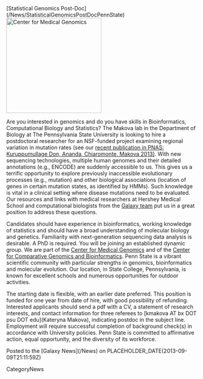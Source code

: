 <div class='newsItemHeader'>[Statistical Genomics Post-Doc](/News/StatisticalGenomicsPostDocPennState)</div>

<div class='right'><a href='http://www.huck.psu.edu/center/medical-genomics/'><img src='/Images/Logos/HuckLogo.png' alt='Center for Medical Genomics' width="250" /></a></div>

Are you interested in genomics and do you have skills in Bioinformatics, Computational Biology and Statistics? The Makova lab in the Department of Biology at The Pennsylvania State University is looking to hire a postdoctoral researcher for an NSF-funded project examining regional variation in mutation rates (see our [recent publication in PNAS: Kuruppumullage Don, Ananda, Chiaromonte, Makova 2013)](http://www.pnas.org//content/early/2013/08/16/1221792110.abstract). With new sequencing technologies, multiple human genomes and their detailed annotations (e.g., ENCODE) are suddenly accessible to us. This gives us a terrific opportunity to explore previously inaccessible evolutionary processes (e.g., mutation) and other biological associations (location of genes in certain mutation states, as identified by HMMs). Such knowledge is vital in a clinical setting where disease mutations need to be evaluated. Our resources and links with medical researchers at Hershey Medical School and computational biologists from the [Galaxy team](http://galaxyproject.org/) put us in a great position to address these questions. 

Candidates should have experience in bioinformatics, working knowledge of statistics and should have a broad understanding of molecular biology and genetics. Familiarity with next-generation sequencing data analysis is desirable. A PhD is required. 
You will be joining an established dynamic group. We are part of the [Center for Medical Genomics](http://www.huck.psu.edu/center/medical-genomics) and of the [Center for Comparative Genomics and Bioinformatics](http://www.bx.psu.edu/). Penn State is a vibrant scientific community with particular strengths in genomics, bioinformatics and molecular evolution. Our location, in State College, Pennsylvania, is known for excellent schools and numerous opportunities for outdoor activities. 

The starting date is flexible, with an earlier date preferred. This position is funded for one year from date of hire, with good possibility of refunding. Interested applicants should send a pdf with a CV, a statement of research interests, and contact information for three referees to [kmakova AT bx DOT psu DOT edu](Kateryna Makova), indicating postdoc in the subject line. Employment will require successful completion of background check(s) in accordance with University policies. Penn State is committed to affirmative action, equal opportunity, and the diversity of its workforce.

<div class='newsItemFooter'>Posted to the [Galaxy News](/News) on PLACEHOLDER_DATE(2013-09-09T21:11:59Z)</div>

CategoryNews
